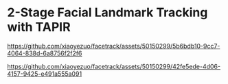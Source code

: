 # 2-Stage Facial Landmark Tracking with TAPIR 




https://github.com/xiaoyezuo/facetrack/assets/50150299/5b6bdb10-9cc7-4064-838d-6a8756f2f2f6



https://github.com/xiaoyezuo/facetrack/assets/50150299/42fe5ede-4d06-4157-9425-e491a555a091

